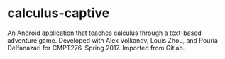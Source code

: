 # calculus-captive
An Android application that teaches calculus through a text-based adventure game. Developed with Alex Volkanov, Louis Zhou, and Pouria Delfanazari for CMPT276, Spring 2017. Imported from Gitlab.
